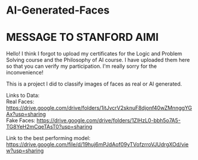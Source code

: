 # AI-Generated-Faces
# MESSAGE TO STANFORD AIMI
Hello! I think I forgot to upload my certificates for the Logic and Problem Solving course and the Philosophy of AI course. I have uploaded them here so that you can verify my participation. I'm really sorry for the inconvenience!

This is a project I did to classify images of faces as real or AI generated.

Links to Data:<br>
Real Faces: https://drive.google.com/drive/folders/1itJvcrV2sknuF8djonf40wZMnnggYGAx?usp=sharing<br>
Fake Faces: https://drive.google.com/drive/folders/1ZlHzL0-bbh5o7A5-TG8YeH2mCqeTAsT0?usp=sharing

Link to the best performing model: https://drive.google.com/file/d/19huj6mPJdAof09yTVofzrroVJUdrgXOd/view?usp=sharing
